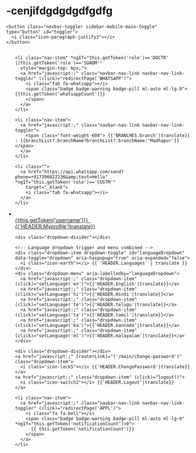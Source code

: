 # -cenjifdgdgdgdfgdfg
<div class="navbar navbar-expand-lg navbar-dark bg-indigo navbar-static">
  <div class="d-flex flex-1 d-lg-none">

    <button class="navbar-toggler sidebar-mobile-main-toggle" type="button" id="toggler">
      <i class="icon-paragraph-justify3"></i>
    </button>
  </div>

  <div class="navbar-brand text-center text-lg-left">
    <a href="javascript:;" class="d-inline-block">
      <img src="assets/images/logo_small_dark.png" alt="">
    </a>
  </div>


  <ul class="navbar-nav flex-row order-1 order-lg-2 flex-1  justify-content-end align-items-center">

    <li class="nav-item" *ngIf="this.getToken('role')=='DOCTR' ||this.getToken('role')=='SUADM'"
      style="margin-top: 6px;">
      <a href="javascript:;" class="navbar-nav-link navbar-nav-link-toggler" (click)="redirectPage('WHATSAPP')">
        <i class="fab fa-whatsapp"></i>
        <span class="badge badge-warning badge-pill ml-auto ml-lg-0"> {{this.getToken('whatsappCount')}}
        </span>
      </a>
    </li>

    <li class="nav-item">
      <a href="javascript:;" class="navbar-nav-link navbar-nav-link-toggler">
        <span class="font-weight-600"> {{'BRANCHES.branch'|translate}} : {{branchList?.branchName?branchList?.branchName:'Madhapur'}} </span>
      </a>
    </li>

    <li class="">
      <a href="https://api.whatsapp.com/send?phone=+917396022236&amp;text=Hello" *ngIf="this.getToken('role')=='CUSTM'"
        target="_blank">
        <i class="fab fa-whatsapp"></i>
      </a>
    </li>

   <li class="nav-item nav-item-dropdown-lg dropdown dropdown-user h-100">
  <a href="javascript:;" class="navbar-nav-link navbar-nav-link-toggler dropdown-toggle d-inline-flex align-items-center h-100" data-toggle="dropdown">
    <img alt='' style="width: 40px;" class="rounded-pill mr-lg-2" [src]="(this.getToken('profilePic')?this.base64Image+this.getToken('profilePic'):'assets/images/header-profile.png')" /> 
    <div> <span class='username'>{{this.getToken('username')}}  </span></div>
  </a>

  <div class="dropdown-menu dropdown-menu-right">
    <a href="javascript:;" class="dropdown-item" [routerLink]="['/main/my-profile']">
      <i class="icon-user-plus"></i> {{'HEADER.Myprofile'|translate}}
    </a>

    <div class="dropdown-divider"></div>

    <!-- Language dropdown trigger and menu combined -->
    <div class="dropdown-item dropdown-toggle" id="languageDropdown" data-toggle="dropdown" aria-haspopup="true" aria-expanded="false">
      <i class="icon-earth"></i> {{ 'HEADER.Languages' | translate }}
    </div>
    <div class="dropdown-menu" aria-labelledby="languageDropdown">
      <a href="javascript:;" class="dropdown-item" (click)="setLanguage('en')">{{'HEADER.English'|translate}}</a>
      <a href="javascript:;" class="dropdown-item" (click)="setLanguage('hi')">{{'HEADER.Hindi'|translate}}</a>
      <a href="javascript:;" class="dropdown-item" (click)="setLanguage('te')">{{'HEADER.telugu'|translate}}</a>
      <a href="javascript:;" class="dropdown-item" (click)="setLanguage('ta')">{{'HEADER.tamil'|translate}}</a>
      <a href="javascript:;" class="dropdown-item" (click)="setLanguage('ka')">{{'HEADER.kannada'|translate}}</a>
      <a href="javascript:;" class="dropdown-item" (click)="setLanguage('ml')">{{'HEADER.malayalam'|translate}}</a>
    </div>

    <div class="dropdown-divider"></div>
    <a href="javascript:;" [routerLink]="['/main/change-password']" class="dropdown-item">
      <i class="icon-lock5"></i> {{'HEADER.ChangePassword'|translate}}
    </a>
    <a href="javascript:;" class="dropdown-item" (click)="logout()">
      <i class="icon-switch2"></i> {{'HEADER.Logout'|translate}}
    </a>
  </div>
</li>













    
    <li class="nav-item">
      <a href="javascript:;" class="navbar-nav-link navbar-nav-link-toggler" (click)="redirectPage('APPL')">
        <i class="fa fa-bell"></i>
        <span class="badge badge-warning badge-pill ml-auto ml-lg-0" *ngIf="this.getToken('notificationCount')>0">
          {{ this.getToken('notificationCount')}}
        </span>
      </a>
    </li>
  </ul>
</div>